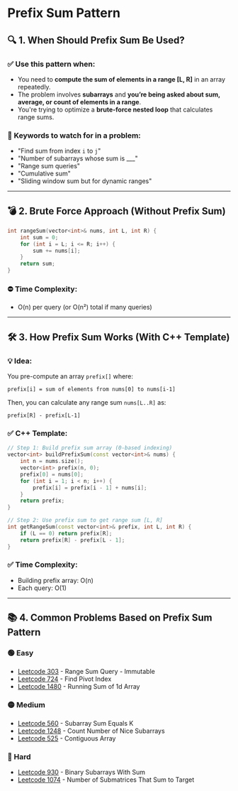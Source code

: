 # Prefix Sum Pattern

## 🔍 1. When Should Prefix Sum Be Used?

### ✅ Use this pattern when:

- You need to **compute the sum of elements in a range [L, R]** in an array repeatedly.
- The problem involves **subarrays** and **you’re being asked about sum, average, or count of elements in a range**.
- You're trying to optimize a **brute-force nested loop** that calculates range sums.

### 🧠 Keywords to watch for in a problem:

- "Find sum from index `i` to `j`"
- "Number of subarrays whose sum is \_\_\_"
- "Range sum queries"
- "Cumulative sum"
- "Sliding window sum but for dynamic ranges"

---

## 💣 2. Brute Force Approach (Without Prefix Sum)

```cpp
int rangeSum(vector<int>& nums, int L, int R) {
    int sum = 0;
    for (int i = L; i <= R; i++) {
        sum += nums[i];
    }
    return sum;
}
```

### ⛔ Time Complexity:

- O(n) per query (or O(n²) total if many queries)

---

## 🛠️ 3. How Prefix Sum Works (With C++ Template)

### 💡 Idea:

You pre-compute an array `prefix[]` where:

```
prefix[i] = sum of elements from nums[0] to nums[i-1]
```

Then, you can calculate any range sum `nums[L..R]` as:

```
prefix[R] - prefix[L-1]
```

### ✅ C++ Template:

```cpp
// Step 1: Build prefix sum array (0-based indexing)
vector<int> buildPrefixSum(const vector<int>& nums) {
    int n = nums.size();
    vector<int> prefix(n, 0);
    prefix[0] = nums[0];
    for (int i = 1; i < n; i++) {
        prefix[i] = prefix[i - 1] + nums[i];
    }
    return prefix;
}

// Step 2: Use prefix sum to get range sum [L, R]
int getRangeSum(const vector<int>& prefix, int L, int R) {
    if (L == 0) return prefix[R];
    return prefix[R] - prefix[L - 1];
}

```

### ✅ Time Complexity:

- Building prefix array: O(n)
- Each query: O(1)

---

## 📚 4. Common Problems Based on Prefix Sum Pattern

### 🟢 Easy

- [Leetcode 303](https://leetcode.com/problems/range-sum-query-immutable/) - Range Sum Query - Immutable
- [Leetcode 724](https://leetcode.com/problems/find-pivot-index/) - Find Pivot Index
- [Leetcode 1480](https://leetcode.com/problems/running-sum-of-1d-array/) - Running Sum of 1d Array

### 🟡 Medium

- [Leetcode 560](https://leetcode.com/problems/subarray-sum-equals-k/) - Subarray Sum Equals K
- [Leetcode 1248](https://leetcode.com/problems/count-number-of-nice-subarrays/) - Count Number of Nice Subarrays
- [Leetcode 525](https://leetcode.com/problems/contiguous-array/) - Contiguous Array

### 🔴 Hard

- [Leetcode 930](https://leetcode.com/problems/binary-subarrays-with-sum/) - Binary Subarrays With Sum
- [Leetcode 1074](https://leetcode.com/problems/number-of-submatrices-that-sum-to-target/) - Number of Submatrices That Sum to Target

